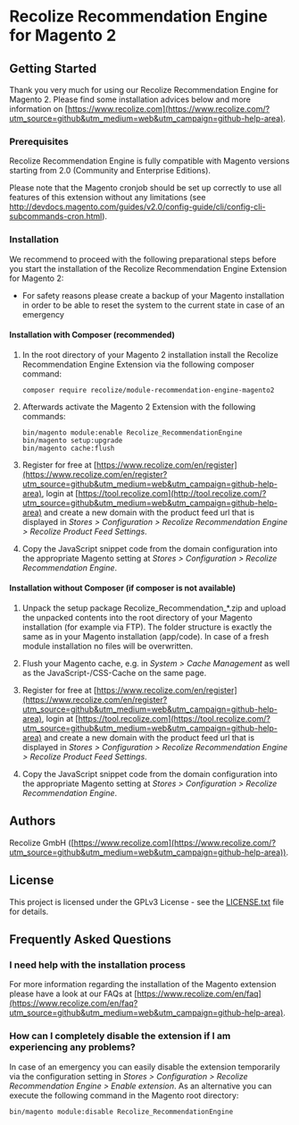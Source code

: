 # Recolize Recommendation Engine for Magento 2

## Getting Started

Thank you very much for using our Recolize Recommendation Engine for Magento 2.
Please find some installation advices below and more information on [https://www.recolize.com](https://www.recolize.com/?utm_source=github&utm_medium=web&utm_campaign=github-help-area).

### Prerequisites

Recolize Recommendation Engine is fully compatible with Magento versions starting from 2.0 (Community and Enterprise Editions).

Please note that the Magento cronjob should be set up correctly to use all features of this extension without any limitations (see http://devdocs.magento.com/guides/v2.0/config-guide/cli/config-cli-subcommands-cron.html).

### Installation

We recommend to proceed with the following preparational steps before you start the installation of the Recolize Recommendation Engine Extension for Magento 2:
* For safety reasons please create a backup of your Magento installation in order to be able to reset the system to the current state in case of an emergency

#### Installation with Composer (recommended)
1.	In the root directory of your Magento 2 installation install the Recolize Recommendation Engine Extension via the following composer command:
    ```
    composer require recolize/module-recommendation-engine-magento2
    ```

2.	Afterwards activate the Magento 2 Extension with the following commands:
    ```
    bin/magento module:enable Recolize_RecommendationEngine
    bin/magento setup:upgrade
    bin/magento cache:flush
    ```

3.	Register for free at [https://www.recolize.com/en/register](https://www.recolize.com/en/register?utm_source=github&utm_medium=web&utm_campaign=github-help-area), login at [https://tool.recolize.com](http://tool.recolize.com/?utm_source=github&utm_medium=web&utm_campaign=github-help-area) and create a new domain with the product feed url that is displayed in _Stores > Configuration > Recolize Recommendation Engine > Recolize Product Feed Settings_.

4.	Copy the JavaScript snippet code from the domain configuration into the appropriate Magento setting at _Stores > Configuration > Recolize Recommendation Engine_.

#### Installation without Composer (if composer is not available)
1.	Unpack the setup package Recolize_Recommendation_*.zip and upload the unpacked contents into the root directory of your Magento installation (for example via FTP).
The folder structure is exactly the same as in your Magento installation (app/code). In case of a fresh module installation no files will be overwritten.

2.	Flush your Magento cache, e.g. in _System > Cache Management_ as well as the JavaScript-/CSS-Cache on the same page.

3.	Register for free at [https://www.recolize.com/en/register](https://www.recolize.com/en/register?utm_source=github&utm_medium=web&utm_campaign=github-help-area), login at [https://tool.recolize.com](https://tool.recolize.com/?utm_source=github&utm_medium=web&utm_campaign=github-help-area) and create a new domain with the product feed url that is displayed in _Stores > Configuration > Recolize Recommendation Engine > Recolize Product Feed Settings_.

4.	Copy the JavaScript snippet code from the domain configuration into the appropriate Magento setting at _Stores > Configuration > Recolize Recommendation Engine_.

## Authors

Recolize GmbH ([https://www.recolize.com](https://www.recolize.com/?utm_source=github&utm_medium=web&utm_campaign=github-help-area)).

## License

This project is licensed under the GPLv3 License - see the [LICENSE.txt](LICENSE.txt) file for details.

## Frequently Asked Questions

### I need help with the installation process
For more information regarding the installation of the Magento extension please have a look at our FAQs at [https://www.recolize.com/en/faq](https://www.recolize.com/en/faq?utm_source=github&utm_medium=web&utm_campaign=github-help-area).

### How can I completely disable the extension if I am experiencing any problems?
In case of an emergency you can easily disable the extension temporarily via the configuration setting in _Stores > Configuration > Recolize Recommendation Engine > Enable extension_.
As an alternative you can execute the following command in the Magento root directory:
```
bin/magento module:disable Recolize_RecommendationEngine
```